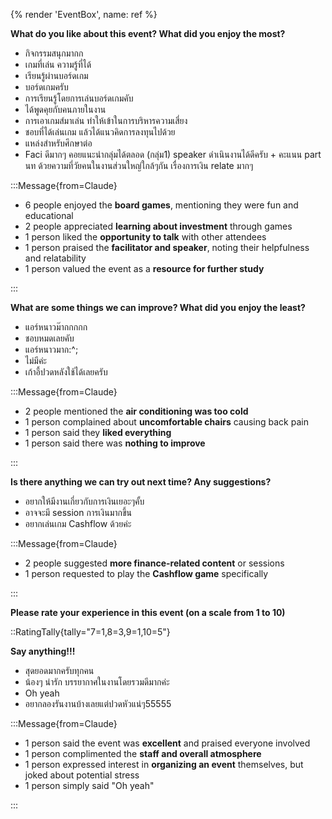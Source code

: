 {% render 'EventBox', name: ref %}

**What do you like about this event? What did you enjoy the most?**

- กิจกรรมสนุกมากก
- เกมที่เล่น ความรู้ที่ได้
- เรียนรู้ผ่านบอร์ดเกม
- บอร์ดเกมครับ
- การเรียนรู้โดยการเล่นบอร์ดเกมคับ
- ได้พูดคุยกับคนภายในงาน
- การเอาเกมส์มาเล่น ทำให้เข้าในการบริหารความเสี่ยง
- ชอบที่ได้เล่นเกม แล้วได้แนวคิดการลงทุนไปด้วย
- แหล่งสำหรับศึกษาต่อ
- Faci ดีมากๆ คอยแนะนำกลุ่มได้ตลอด (กลุ่ม1) speaker ดำเนินงานได้ดีครับ + คะแนน part นท ด้วยความที่วัยคนในงานส่วนใหญ่ใกล้ๆกัน เรื่องการเงิน relate มากๆ

:::Message{from=Claude}

- 6 people enjoyed the **board games**, mentioning they were fun and educational
- 2 people appreciated **learning about investment** through games
- 1 person liked the **opportunity to talk** with other attendees
- 1 person praised the **facilitator and speaker**, noting their helpfulness and relatability
- 1 person valued the event as a **resource for further study**

:::

**What are some things we can improve? What did you enjoy the least?**

- แอร์หนาวม๊ากกกกก
- ชอบหมดเลยคับ
- แอร์หนาวมาก:^;
- ไม่มีค่ะ
- เก้าอี้ปวดหลังใช้ได้เลยครับ

:::Message{from=Claude}

- 2 people mentioned the **air conditioning was too cold**
- 1 person complained about **uncomfortable chairs** causing back pain
- 1 person said they **liked everything**
- 1 person said there was **nothing to improve**

:::

**Is there anything we can try out next time? Any suggestions?**

- อยากให้มีงานเกี่ยวกับการเงินเยอะๆคั้บ
- อาจจะมี session การเงินมากขึ้น
- อยากเล่นเกม Cashflow ด้วยค่ะ

:::Message{from=Claude}

- 2 people suggested **more finance-related content** or sessions
- 1 person requested to play the **Cashflow game** specifically

:::

**Please rate your experience in this event (on a scale from 1 to 10)**

::RatingTally{tally="7=1,8=3,9=1,10=5"}

**Say anything!!!**

- สุดยอดมากครับทุกคน
- น้องๆ น่ารัก บรรยากาศในงานโดยรวมดีมากค่ะ
- Oh yeah
- อยากลองรันงานบ้างเลยแต่ปวดหัวแน่ๆ55555

:::Message{from=Claude}

- 1 person said the event was **excellent** and praised everyone involved
- 1 person complimented the **staff and overall atmosphere**
- 1 person expressed interest in **organizing an event** themselves, but joked about potential stress
- 1 person simply said "Oh yeah"

:::

